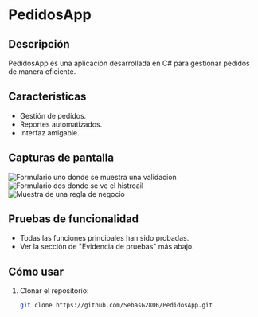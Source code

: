 # PedidosApp

## Descripción
PedidosApp es una aplicación desarrollada en C# para gestionar pedidos de manera eficiente.

## Características
- Gestión de pedidos.
- Reportes automatizados.
- Interfaz amigable.

## Capturas de pantalla
![Formulario uno donde se muestra una validacion](images/Formulario1.png)
![Formulario dos donde se ve el histroail](images/Formulario2.png)
![Muestra de una regla de negocio](images/error1.png)

## Pruebas de funcionalidad
- Todas las funciones principales han sido probadas.
- Ver la sección de "Evidencia de pruebas" más abajo.

## Cómo usar
1. Clonar el repositorio:
   ```bash
   git clone https://github.com/SebasG2806/PedidosApp.git
